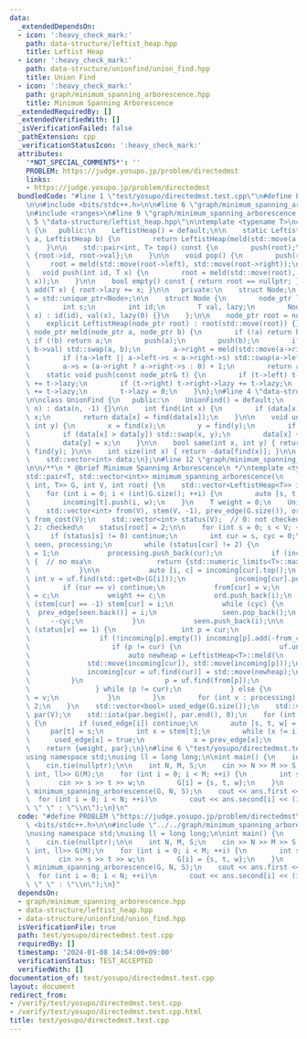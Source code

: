 ```yaml
---
data:
  _extendedDependsOn:
  - icon: ':heavy_check_mark:'
    path: data-structure/leftist_heap.hpp
    title: Leftist Heap
  - icon: ':heavy_check_mark:'
    path: data-structure/unionfind/union_find.hpp
    title: Union Find
  - icon: ':heavy_check_mark:'
    path: graph/minimum_spanning_arborescence.hpp
    title: Minimum Spanning Arborescence
  _extendedRequiredBy: []
  _extendedVerifiedWith: []
  _isVerificationFailed: false
  _pathExtension: cpp
  _verificationStatusIcon: ':heavy_check_mark:'
  attributes:
    '*NOT_SPECIAL_COMMENTS*': ''
    PROBLEM: https://judge.yosupo.jp/problem/directedmst
    links:
    - https://judge.yosupo.jp/problem/directedmst
  bundledCode: "#line 1 \"test/yosupo/directedmst.test.cpp\"\n#define PROBLEM \"https://judge.yosupo.jp/problem/directedmst\"\
    \n\n#include <bits/stdc++.h>\n\n#line 6 \"graph/minimum_spanning_arborescence.hpp\"\
    \n#include <ranges>\n#line 9 \"graph/minimum_spanning_arborescence.hpp\"\n\n#line\
    \ 5 \"data-structure/leftist_heap.hpp\"\n\ntemplate <typename T>\nclass LeftistHeap\
    \ {\n   public:\n    LeftistHeap() = default;\n\n    static LeftistHeap meld(LeftistHeap\
    \ a, LeftistHeap b) {\n        return LeftistHeap(meld(std::move(a.root), std::move(b.root)));\n\
    \    }\n\n    std::pair<int, T> top() const {\n        push(root);\n        return\
    \ {root->id, root->val};\n    }\n\n    void pop() {\n        push(root);\n   \
    \     root = meld(std::move(root->left), std::move(root->right));\n    }\n\n \
    \   void push(int id, T x) {\n        root = meld(std::move(root), std::make_unique<Node>(id,\
    \ x));\n    }\n\n    bool empty() const { return root == nullptr; }\n\n    void\
    \ add(T x) { root->lazy += x; }\n\n   private:\n    struct Node;\n    using node_ptr\
    \ = std::unique_ptr<Node>;\n\n    struct Node {\n        node_ptr left, right;\n\
    \        int s;\n        int id;\n        T val, lazy;\n        Node(int id, T\
    \ x) : id(id), val(x), lazy(0) {}\n    };\n\n    node_ptr root = nullptr;\n\n\
    \    explicit LeftistHeap(node_ptr root) : root(std::move(root)) {}\n\n    static\
    \ node_ptr meld(node_ptr a, node_ptr b) {\n        if (!a) return b;\n       \
    \ if (!b) return a;\n        push(a);\n        push(b);\n        if (a->val >\
    \ b->val) std::swap(a, b);\n        a->right = meld(std::move(a->right), std::move(b));\n\
    \        if (!a->left || a->left->s < a->right->s) std::swap(a->left, a->right);\n\
    \        a->s = (a->right ? a->right->s : 0) + 1;\n        return a;\n    }\n\n\
    \    static void push(const node_ptr& t) {\n        if (t->left) t->left->lazy\
    \ += t->lazy;\n        if (t->right) t->right->lazy += t->lazy;\n        t->val\
    \ += t->lazy;\n        t->lazy = 0;\n    }\n};\n#line 4 \"data-structure/unionfind/union_find.hpp\"\
    \n\nclass UnionFind {\n   public:\n    UnionFind() = default;\n    explicit UnionFind(int\
    \ n) : data(n, -1) {}\n\n    int find(int x) {\n        if (data[x] < 0) return\
    \ x;\n        return data[x] = find(data[x]);\n    }\n\n    void unite(int x,\
    \ int y) {\n        x = find(x);\n        y = find(y);\n        if (x == y) return;\n\
    \        if (data[x] > data[y]) std::swap(x, y);\n        data[x] += data[y];\n\
    \        data[y] = x;\n    }\n\n    bool same(int x, int y) { return find(x) ==\
    \ find(y); }\n\n    int size(int x) { return -data[find(x)]; }\n\n   private:\n\
    \    std::vector<int> data;\n};\n#line 12 \"graph/minimum_spanning_arborescence.hpp\"\
    \n\n/**\n * @brief Minimum Spanning Arborescence\n */\ntemplate <typename T>\n\
    std::pair<T, std::vector<int>> minimum_spanning_arborescence(\n    std::vector<std::tuple<int,\
    \ int, T>> G, int V, int root) {\n    std::vector<LeftistHeap<T>> incoming(V);\n\
    \    for (int i = 0; i < (int)G.size(); ++i) {\n        auto [s, t, w] = G[i];\n\
    \        incoming[t].push(i, w);\n    }\n    T weight = 0;\n    UnionFind uf(V);\n\
    \    std::vector<int> from(V), stem(V, -1), prev_edge(G.size()), ord;\n    std::vector<T>\
    \ from_cost(V);\n    std::vector<int> status(V);  // 0: not checked, 1: cheking,\
    \ 2: checked\n    status[root] = 2;\n\n    for (int s = 0; s < V; ++s) {\n   \
    \     if (status[s] != 0) continue;\n        int cur = s, cyc = 0;\n        std::vector<int>\
    \ seen, processing;\n        while (status[cur] != 2) {\n            status[cur]\
    \ = 1;\n            processing.push_back(cur);\n            if (incoming[cur].empty())\
    \ {  // no msa\n                return {std::numeric_limits<T>::max(), std::vector<int>()};\n\
    \            }\n\n            auto [i, c] = incoming[cur].top();\n           \
    \ int v = uf.find(std::get<0>(G[i]));\n            incoming[cur].pop();\n    \
    \        if (cur == v) continue;\n            from[cur] = v;\n            from_cost[cur]\
    \ = c;\n            weight += c;\n            ord.push_back(i);\n            if\
    \ (stem[cur] == -1) stem[cur] = i;\n            while (cyc) {\n              \
    \  prev_edge[seen.back()] = i;\n                seen.pop_back();\n           \
    \     --cyc;\n            }\n            seen.push_back(i);\n\n            if\
    \ (status[v] == 1) {\n                int p = cur;\n                do {\n   \
    \                 if (!incoming[p].empty()) incoming[p].add(-from_cost[p]);\n\
    \                    if (p != cur) {\n                        uf.unite(p, cur);\n\
    \                        auto newheap = LeftistHeap<T>::meld(\n              \
    \              std::move(incoming[cur]), std::move(incoming[p]));\n          \
    \              incoming[cur = uf.find(cur)] = std::move(newheap);\n          \
    \          }\n                    p = uf.find(from[p]);\n                    ++cyc;\n\
    \                } while (p != cur);\n            } else {\n                cur\
    \ = v;\n            }\n        }\n        for (int v : processing) status[v] =\
    \ 2;\n    }\n    std::vector<bool> used_edge(G.size());\n    std::vector<int>\
    \ par(V);\n    std::iota(par.begin(), par.end(), 0);\n    for (int i : ord | std::views::reverse)\
    \ {\n        if (used_edge[i]) continue;\n        auto [s, t, w] = G[i];\n   \
    \     par[t] = s;\n        int x = stem[t];\n        while (x != i) {\n      \
    \      used_edge[x] = true;\n            x = prev_edge[x];\n        }\n    }\n\
    \    return {weight, par};\n}\n#line 6 \"test/yosupo/directedmst.test.cpp\"\n\
    using namespace std;\nusing ll = long long;\n\nint main() {\n    ios_base::sync_with_stdio(false);\n\
    \    cin.tie(nullptr);\n\n    int N, M, S;\n    cin >> N >> M >> S;\n    vector<tuple<int,\
    \ int, ll>> G(M);\n    for (int i = 0; i < M; ++i) {\n        int s, t, w;\n \
    \       cin >> s >> t >> w;\n        G[i] = {s, t, w};\n    }\n    auto ans =\
    \ minimum_spanning_arborescence(G, N, S);\n    cout << ans.first << endl;\n  \
    \  for (int i = 0; i < N; ++i)\n        cout << ans.second[i] << (i < N - 1 ?\
    \ \" \" : \"\\n\");\n}\n"
  code: "#define PROBLEM \"https://judge.yosupo.jp/problem/directedmst\"\n\n#include\
    \ <bits/stdc++.h>\n\n#include \"../../graph/minimum_spanning_arborescence.hpp\"\
    \nusing namespace std;\nusing ll = long long;\n\nint main() {\n    ios_base::sync_with_stdio(false);\n\
    \    cin.tie(nullptr);\n\n    int N, M, S;\n    cin >> N >> M >> S;\n    vector<tuple<int,\
    \ int, ll>> G(M);\n    for (int i = 0; i < M; ++i) {\n        int s, t, w;\n \
    \       cin >> s >> t >> w;\n        G[i] = {s, t, w};\n    }\n    auto ans =\
    \ minimum_spanning_arborescence(G, N, S);\n    cout << ans.first << endl;\n  \
    \  for (int i = 0; i < N; ++i)\n        cout << ans.second[i] << (i < N - 1 ?\
    \ \" \" : \"\\n\");\n}"
  dependsOn:
  - graph/minimum_spanning_arborescence.hpp
  - data-structure/leftist_heap.hpp
  - data-structure/unionfind/union_find.hpp
  isVerificationFile: true
  path: test/yosupo/directedmst.test.cpp
  requiredBy: []
  timestamp: '2024-01-08 14:54:00+09:00'
  verificationStatus: TEST_ACCEPTED
  verifiedWith: []
documentation_of: test/yosupo/directedmst.test.cpp
layout: document
redirect_from:
- /verify/test/yosupo/directedmst.test.cpp
- /verify/test/yosupo/directedmst.test.cpp.html
title: test/yosupo/directedmst.test.cpp
---
```


